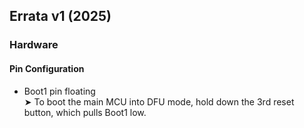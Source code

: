 ## Errata v1 (2025)

### Hardware

#### Pin Configuration
- Boot1 pin floating  
  ➤ To boot the main MCU into DFU mode, hold down the 3rd reset button, which pulls Boot1 low.
